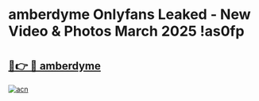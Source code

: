# amberdyme Onlyfans Leaked - New Video & Photos March 2025 !as0fp

# <h2><a href="https://ov74x5.iuczelnia.edu.pl?title=amberdyme&ref=as0fp">🔗👉 🔴 amberdyme</a></h2>

[![acn](https://github.com/user-attachments/assets/0f9c940e-d8b0-45ae-aac7-cd30a18b3e1c)](https://ov74x5.iuczelnia.edu.pl?title=amberdyme&ref=as0fp)

